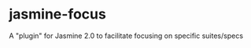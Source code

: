 jasmine-focus
=============

A "plugin" for Jasmine 2.0 to facilitate focusing on specific suites/specs
